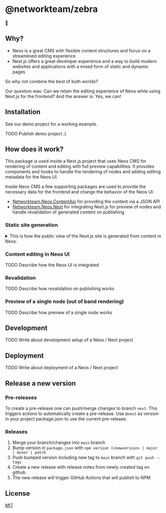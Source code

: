 # @networkteam/zebra

🦓

## Why?

* Neos is a great CMS with flexible content structures and focus on a streamlined editing experience
* Next.js offers a great developer experience and a way to build modern websites and applications with a mixed form of static and dynamic pages

So why not combine the best of both worlds?

Our question was: Can we retain the editing experience of Neos while using Next.js for the frontend? And the answer is: Yes, we can!

## Installation

See our demo project for a working example.

TODO Publish demo project ;)

## How does it work?

This package is used inside a Next.js project that uses Neos CMS for rendering of content and editing with full preview capabilities. It provides components and hooks to handle the rendering of nodes and adding editing metadata for the Neos UI.

Inside Neos CMS a few supporting packages are used to provide the necessary data for the frontend and change the behavior of the Neos UI:

* [Networkteam.Neos.ContentApi](https://github.com/networkteam/Networkteam.Neos.ContentApi) for providing the content via a JSON API
* [Networkteam.Neos.Next](https://github.com/networkteam/Networkteam.Neos.Next) for integrating Next.js for preview of nodes and handle revalidation of generated content on publishing

### Static site generation
<details>
  <summary>This is how the public view of the Next.js site is generated from content in Neos.</summary>

  Your Next.js project defines a [dynamic catch all route](https://nextjs.org/docs/routing/dynamic-routes#catch-all-routes) that will generate pages for document nodes in Neos CMS. The route is defined in `pages/[[...slug]].tsx`.

  Next.js will fetch a list of all document nodes from Neos via the Content API in `getStaticProps` for the `[[...slug]]` route.

  The `getStaticProps` function will then be called for each page with the `path` and `locale` as params.
  The data for the page will be fetched via the Content API in Neos by the path and locale.
  This data is the input for rendering the page, so the response of the Content API needs to contain all needed information like menu items, shared content in e.g. a footer and the content of the page itself.
</details>

### Content editing in Neos UI

TODO Describe how the Neos UI is integrated

### Revalidation

TODO Describe how revalidation on publishing works

### Preview of a single node (out of band rendering)

TODO Describe how preview of a single node works

## Development

TODO Write about development setup of a Neos / Next project

## Deployment

TODO Write about deployment of a Neos / Next project

## Release a new version

### Pre-releases

To create a pre-release one can push/merge changes to branch `next`. This triggers actions to automatically create a pre-release.
Use `@next` as version in your project package.json to use the current pre-release.

### Releases

1. Merge your branch/changes into `main` branch
2. Bump version in `package.json` with `npm version [<newversion> | major | minor | patch`
3. Push bumped version including new tag to `main` branch with `git push --tags`
4. Create a new release with release notes from newly created tag on github
5. The new release will trigger GitHub Actions that will publish to NPM

## License

[MIT](./LICENSE.md)

